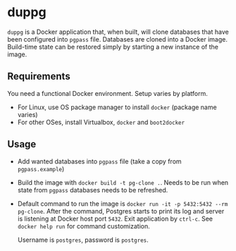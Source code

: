 duppg
=====

`duppg` is a Docker application that, when built, will clone databases
that have been configured into `pgpass` file. Databases are cloned into a
Docker image. Build-time state can be restored simply by starting a new
instance of the image.


Requirements
------------

You need a functional Docker environment. Setup varies by platform.

  - For Linux, use OS package manager to install `docker` (package name
    varies)
  - For other OSes, install Virtualbox, `docker` and `boot2docker`


Usage
-----

  - Add wanted databases into `pgpass` file (take a copy from
    `pgpass.example`)
  - Build the image with `docker build -t pg-clone .`. Needs to be run when
    state from `pgpass` databases needs to be refreshed.
  - Default command to run the image is `docker run -it -p 5432:5432 --rm
    pg-clone`. After the command, Postgres starts to print its log and server
    is listening at Docker host port `5432`. Exit application by `ctrl-c`. See
    `docker help run` for command customization.

    Username is `postgres`, password is `postgres`.
